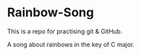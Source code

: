 # Rainbow-Song

This is a repo for practising git &amp; GitHub.

A song about rainbows in the key of C major.

